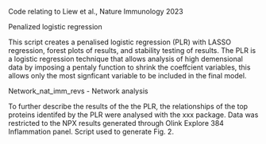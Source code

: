 Code relating to Liew et al., Nature Immunology 2023 

Penalized logistic regression

This script creates a penalised logistic regression (PLR) with LASSO regression, forest plots of results, and stability testing of results. The PLR is a logistic regression technique that allows analysis of high demensional data by imposing a pentaly function to shrink the coeffcient variables, this allows only the most signficant variable to be included in the final model. 

Network_nat_imm_revs - Network analysis

To further describe the results of the the PLR, the relationships of the top proteins identifed by the PLR were analysed with the xxx package.
Data was restricted to the NPX results generated through Olink Explore 384 Inflammation panel. Script used to generate Fig. 2.
